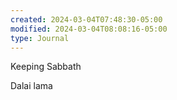 ```yaml
---
created: 2024-03-04T07:48:30-05:00
modified: 2024-03-04T08:08:16-05:00
type: Journal
---
```


Keeping Sabbath

Dalai lama
